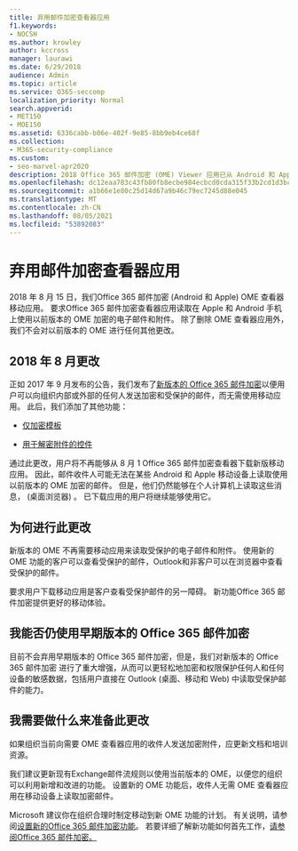 ```yaml
---
title: 弃用邮件加密查看器应用
f1.keywords:
- NOCSH
ms.author: krowley
author: kccross
manager: laurawi
ms.date: 6/29/2018
audience: Admin
ms.topic: article
ms.service: O365-seccomp
localization_priority: Normal
search.appverid:
- MET150
- MOE150
ms.assetid: 6336cabb-b06e-402f-9e85-8bb9eb4ce68f
ms.collection:
- M365-security-compliance
ms.custom:
- seo-marvel-apr2020
description: 2018 Office 365 邮件加密 (OME) Viewer 应用已从 Android 和 Apple 应用商店中删除。
ms.openlocfilehash: dc12eaa783c43fb80fb8ecbe984ecbcd0cda315f33b2cd1d3bc65e8932d77bda
ms.sourcegitcommit: a1b66e1e80c25d14d67a9b46c79ec7245d88e045
ms.translationtype: MT
ms.contentlocale: zh-CN
ms.lasthandoff: 08/05/2021
ms.locfileid: "53892083"
---
```

# <a name="deprecating-message-encryption-viewer-app"></a>弃用邮件加密查看器应用

2018 年 8 月 15 日，我们Office 365 邮件加密 (Android 和 Apple) OME 查看器移动应用。 要求Office 365 邮件加密查看器应用读取在 Apple 和 Android 手机上使用以前版本的 OME 加密的电子邮件和附件。 除了删除 OME 查看器应用外，我们不会对以前版本的 OME 进行任何其他更改。
  
## <a name="changes-from-august-2018"></a>2018 年 8 月更改

正如 2017 年 9 月发布的公告，我们发布了[新版本的 Office 365 邮件加密](https://aka.ms/ome2017)以便用户可以向组织内部或外部的任何人发送加密和受保护的邮件，而无需使用移动应用。 此后，我们添加了其他功能：
  
- [仅加密模板](https://aka.ms/encryptonly)

- [用于解密附件的控件](https://techcommunity.microsoft.com/t5/Security-Privacy-and-Compliance/Admin-control-for-attachments-now-available-in-Office-365/ba-p/204007)

通过此更改，用户将不再能够从 8 月 1 Office 365 邮件加密查看器下载新版移动应用。 因此，邮件收件人可能无法在某些 Android 和 Apple 移动设备上读取使用以前版本的 OME 加密的邮件。 但是，他们仍然能够在个人计算机上读取这些消息， (桌面浏览器) 。 已下载应用的用户将继续能够使用它。
  
## <a name="why-this-change-was-made"></a>为何进行此更改

新版本的 OME 不再需要移动应用来读取受保护的电子邮件和附件。 使用新的 OME 功能的客户可以查看受保护的邮件，Outlook和非客户可以在浏览器中查看受保护的邮件。
  
要求用户下载移动应用是客户查看受保护邮件的另一障碍。 新功能Office 365 邮件加密提供更好的移动体验。
  
## <a name="can-i-still-use-the-previous-version-of-office-365-message-encryption"></a>我能否仍使用早期版本的 Office 365 邮件加密

目前不会弃用早期版本的 Office 365 邮件加密，但是，我们对新版本的 Office 365 邮件加密 进行了重大增强，从而可以更轻松地加密和权限保护任何人和任何设备的敏感数据，包括用户直接在 Outlook (桌面、移动和 Web) 中读取受保护邮件的能力。 
  
## <a name="what-do-i-need-to-do-to-prepare-for-this-change"></a>我需要做什么来准备此更改

如果组织当前向需要 OME 查看器应用的收件人发送加密附件，应更新文档和培训资源。
  
我们建议更新现有Exchange邮件流规则以使用当前版本的 OME，以便您的组织可以利用新增和改进的功能。 设置新的 OME 功能后，收件人无需 OME 查看器应用在移动设备上读取加密邮件。
  
Microsoft 建议你在组织合理时制定移动到新 OME 功能的计划。 有关说明，请参阅[设置新的Office 365 邮件加密功能](set-up-new-message-encryption-capabilities.md)。 若要详细了解新功能如何首先工作，[请参阅Office 365 邮件加密。](ome.md)
  


